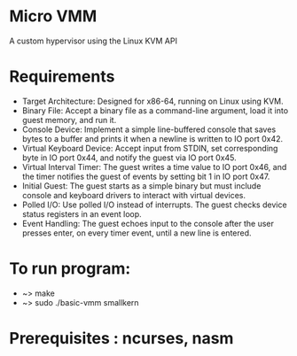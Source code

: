 # Micro VMM
A custom hypervisor using the Linux KVM API

# Requirements
- Target Architecture: Designed for x86-64, running on Linux using KVM.
- Binary File: Accept a binary file as a command-line argument, load it into guest memory, and run it.
- Console Device: Implement a simple line-buffered console that saves bytes to a buffer and prints it when a newline is written to IO port 0x42.
- Virtual Keyboard Device: Accept input from STDIN, set corresponding byte in IO port 0x44, and notify the guest via IO port 0x45.
- Virtual Interval Timer: The guest writes a time value to IO port 0x46, and the timer notifies the guest of events by setting bit 1 in IO port 0x47.
- Initial Guest: The guest starts as a simple binary but must include console and keyboard drivers to interact with virtual devices.
- Polled I/O: Use polled I/O instead of interrupts. The guest checks device status registers in an event loop.
- Event Handling: The guest echoes input to the console after the user presses enter, on every timer event, until a new line is entered.

# To run program:
- ~> make
- ~> sudo ./basic-vmm smallkern

# Prerequisites : ncurses, nasm
